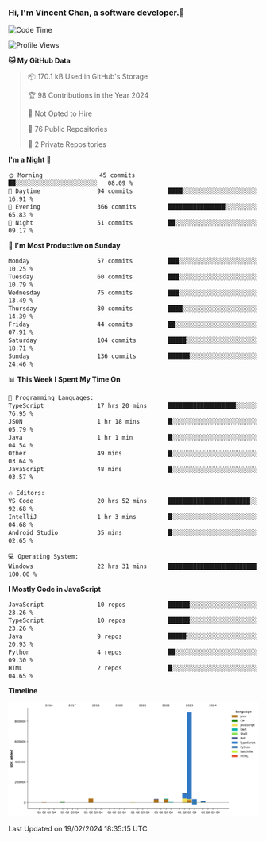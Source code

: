### Hi, I'm Vincent Chan, a software developer.👋

<!--
**hkvincent/hkvincent** is a ✨ _special_ ✨ repository because its `README.md` (this file) appears on your GitHub profile.

Here are some ideas to get you started:

- 🔭 I’m currently working on ...
- 🌱 I’m currently learning ...
- 👯 I’m looking to collaborate on ...
- 🤔 I’m looking for help with ...
- 💬 Ask me about ...
- 📫 How to reach me: ...
- 😄 Pronouns: ...
- ⚡ Fun fact: ...
-->
<!--START_SECTION:waka-->
![Code Time](http://img.shields.io/badge/Code%20Time-821%20hrs%206%20mins-blue)

![Profile Views](http://img.shields.io/badge/Profile%20Views-0-blue)

**🐱 My GitHub Data** 

> 📦 170.1 kB Used in GitHub's Storage 
 > 
> 🏆 98 Contributions in the Year 2024
 > 
> 🚫 Not Opted to Hire
 > 
> 📜 76 Public Repositories 
 > 
> 🔑 2 Private Repositories 
 > 
**I'm a Night 🦉** 

```text
🌞 Morning                45 commits          ██░░░░░░░░░░░░░░░░░░░░░░░   08.09 % 
🌆 Daytime                94 commits          ████░░░░░░░░░░░░░░░░░░░░░   16.91 % 
🌃 Evening                366 commits         ████████████████░░░░░░░░░   65.83 % 
🌙 Night                  51 commits          ██░░░░░░░░░░░░░░░░░░░░░░░   09.17 % 
```
📅 **I'm Most Productive on Sunday** 

```text
Monday                   57 commits          ███░░░░░░░░░░░░░░░░░░░░░░   10.25 % 
Tuesday                  60 commits          ███░░░░░░░░░░░░░░░░░░░░░░   10.79 % 
Wednesday                75 commits          ███░░░░░░░░░░░░░░░░░░░░░░   13.49 % 
Thursday                 80 commits          ████░░░░░░░░░░░░░░░░░░░░░   14.39 % 
Friday                   44 commits          ██░░░░░░░░░░░░░░░░░░░░░░░   07.91 % 
Saturday                 104 commits         █████░░░░░░░░░░░░░░░░░░░░   18.71 % 
Sunday                   136 commits         ██████░░░░░░░░░░░░░░░░░░░   24.46 % 
```


📊 **This Week I Spent My Time On** 

```text
💬 Programming Languages: 
TypeScript               17 hrs 20 mins      ███████████████████░░░░░░   76.95 % 
JSON                     1 hr 18 mins        █░░░░░░░░░░░░░░░░░░░░░░░░   05.79 % 
Java                     1 hr 1 min          █░░░░░░░░░░░░░░░░░░░░░░░░   04.54 % 
Other                    49 mins             █░░░░░░░░░░░░░░░░░░░░░░░░   03.64 % 
JavaScript               48 mins             █░░░░░░░░░░░░░░░░░░░░░░░░   03.57 % 

🔥 Editors: 
VS Code                  20 hrs 52 mins      ███████████████████████░░   92.68 % 
IntelliJ                 1 hr 3 mins         █░░░░░░░░░░░░░░░░░░░░░░░░   04.68 % 
Android Studio           35 mins             █░░░░░░░░░░░░░░░░░░░░░░░░   02.65 % 

💻 Operating System: 
Windows                  22 hrs 31 mins      █████████████████████████   100.00 % 
```

**I Mostly Code in JavaScript** 

```text
JavaScript               10 repos            ██████░░░░░░░░░░░░░░░░░░░   23.26 % 
TypeScript               10 repos            ██████░░░░░░░░░░░░░░░░░░░   23.26 % 
Java                     9 repos             █████░░░░░░░░░░░░░░░░░░░░   20.93 % 
Python                   4 repos             ██░░░░░░░░░░░░░░░░░░░░░░░   09.30 % 
HTML                     2 repos             █░░░░░░░░░░░░░░░░░░░░░░░░   04.65 % 
```



**Timeline**

![Lines of Code chart](https://raw.githubusercontent.com/hkvincent/hkvincent/main/assets/bar_graph.png)


 Last Updated on 19/02/2024 18:35:15 UTC
<!--END_SECTION:waka-->
